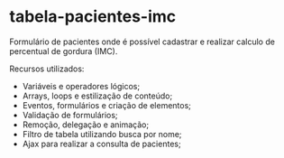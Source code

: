 # tabela-pacientes-imc
Formulário de pacientes onde é possível cadastrar e realizar calculo de percentual de gordura (IMC). 

Recursos utilizados: 

- Variáveis e operadores lógicos;
- Arrays, loops e estilização de conteúdo;
- Eventos, formulários e criação de elementos;
- Validação de formulários;
- Remoção, delegação e animação;
- Filtro de tabela utilizando busca por nome;
- Ajax para realizar a consulta de pacientes;
